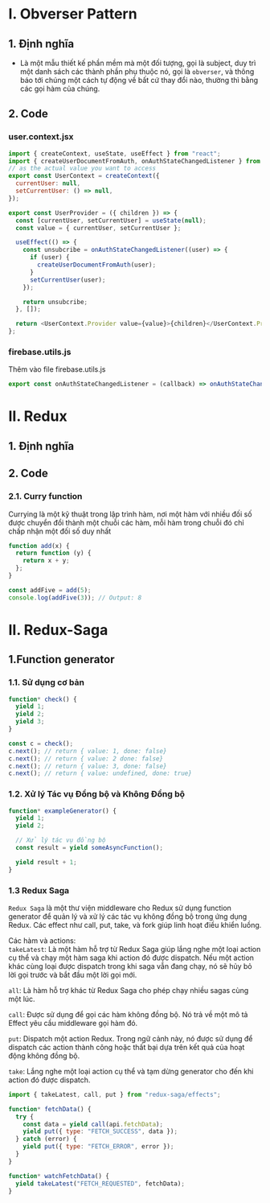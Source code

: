 # I. Obverser Pattern

## 1. Định nghĩa

- Là một mẫu thiết kế phần mềm mà một đối tượng, gọi là subject, duy trì một danh sách các thành phần phụ thuộc nó, gọi là `obverser`, và thông báo tới chúng một cách tự động về bất cứ thay đổi nào, thường thì bằng các gọi hàm của chúng.

## 2. Code

### user.context.jsx

```javascript
import { createContext, useState, useEffect } from "react";
import { createUserDocumentFromAuth, onAuthStateChangedListener } from "../utils/firebase/firebase.utils";
// as the actual value you want to access
export const UserContext = createContext({
  currentUser: null,
  setCurrentUser: () => null,
});

export const UserProvider = ({ children }) => {
  const [currentUser, setCurrentUser] = useState(null);
  const value = { currentUser, setCurrentUser };

  useEffect(() => {
    const unsubcribe = onAuthStateChangedListener((user) => {
      if (user) {
        createUserDocumentFromAuth(user);
      }
      setCurrentUser(user);
    });

    return unsubcribe;
  }, []);

  return <UserContext.Provider value={value}>{children}</UserContext.Provider>;
};
```

### firebase.utils.js

Thêm vào file firebase.utils.js

```javascript
export const onAuthStateChangedListener = (callback) => onAuthStateChanged(auth, callback);
```

# II. Redux

## 1. Định nghĩa

## 2. Code

### 2.1. Curry function

Currying là một kỹ thuật trong lập trình hàm, nơi một hàm với nhiều đối số được chuyển đổi thành một chuỗi các hàm, mỗi hàm trong chuỗi đó chỉ chấp nhận một đối số duy nhất

```javascript
function add(x) {
  return function (y) {
    return x + y;
  };
}

const addFive = add(5);
console.log(addFive(3)); // Output: 8
```

# II. Redux-Saga

## 1.Function generator

### 1.1. Sử dụng cơ bản

```javascript
function* check() {
  yield 1;
  yield 2;
  yield 3;
}

const c = check();
c.next(); // return { value: 1, done: false}
c.next(); // return { value: 2 done: false}
c.next(); // return { value: 3, done: false}
c.next(); // return { value: undefined, done: true}
```

### 1.2. Xử lý Tác vụ Đồng bộ và Không Đồng bộ

```javascript
function* exampleGenerator() {
  yield 1;
  yield 2;

  // Xử lý tác vụ đồng bộ
  const result = yield someAsyncFunction();

  yield result + 1;
}
```

### 1.3 Redux Saga

`Redux Saga` là một thư viện middleware cho Redux sử dụng function generator để quản lý và xử lý các tác vụ không đồng bộ trong ứng dụng Redux. Các effect như call, put, take, và fork giúp linh hoạt điều khiển luồng.

Các hàm và actions: <br>
`takeLatest`: Là một hàm hỗ trợ từ Redux Saga giúp lắng nghe một loại action cụ thể và chạy một hàm saga khi action đó được dispatch. Nếu một action khác cùng loại được dispatch trong khi saga vẫn đang chạy, nó sẽ hủy bỏ lời gọi trước và bắt đầu một lời gọi mới.

`all`: Là hàm hỗ trợ khác từ Redux Saga cho phép chạy nhiều sagas cùng một lúc.

`call`: Được sử dụng để gọi các hàm không đồng bộ. Nó trả về một mô tả Effect yêu cầu middleware gọi hàm đó.

`put`: Dispatch một action Redux. Trong ngữ cảnh này, nó được sử dụng để dispatch các action thành công hoặc thất bại dựa trên kết quả của hoạt động không đồng bộ.

`take`: Lắng nghe một loại action cụ thể và tạm dừng generator cho đến khi action đó được dispatch.

```javascript
import { takeLatest, call, put } from "redux-saga/effects";

function* fetchData() {
  try {
    const data = yield call(api.fetchData);
    yield put({ type: "FETCH_SUCCESS", data });
  } catch (error) {
    yield put({ type: "FETCH_ERROR", error });
  }
}

function* watchFetchData() {
  yield takeLatest("FETCH_REQUESTED", fetchData);
}
```
